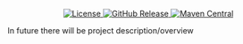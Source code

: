 <p align="center">
  <a href="http://www.opensource.org/licenses/mit-license.php">
    <img alt="License" src="https://img.shields.io/github/license/eduard-romanyuk/turbosms-spring-boot-starter"/>
  </a>
  <a href="https://github.com/eduard-romanyuk/turbosms-spring-boot-starter/releases">
    <img alt="GitHub Release" src="https://img.shields.io/github/v/release/eduard-romanyuk/turbosms-spring-boot-starter"/>
  </a>
  <a href="https://search.maven.org/search?q=g:%22io.github.eduard-romanyuk%22%20AND%20a:%22turbosms-spring-boot-starter%22">
    <img alt="Maven Central" src="https://img.shields.io/maven-central/v/io.github.eduard-romanyuk/turbosms-spring-boot-starter.svg?label=maven"/>
  </a>
</p>
In future there will be project description/overview
